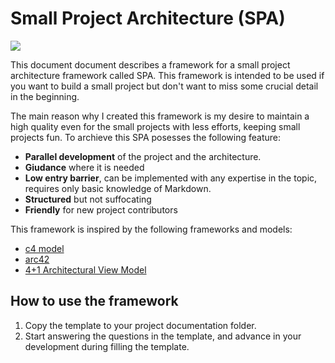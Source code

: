 # Small Project Architecture (SPA)

![](https://img.shields.io/badge/version-1.0--alpha-blue)

This document document describes a framework for a small project architecture framework called SPA. This framework is intended to be used if you want to build a small project but don't want to miss some crucial detail in the beginning.

The main reason why I created this framework is my desire to maintain a high quality even for the small projects with less efforts, keeping small projects fun. To archieve this SPA posesses the following feature:

- **Parallel development** of the project and the architecture.
- **Giudance** where it is needed
- **Low entry barrier**, can be implemented with any expertise in the topic, requires only basic knowledge of Markdown.
- **Structured** but not suffocating
- **Friendly** for new project contributors

This framework is inspired by the following frameworks and models:

- [c4 model](https://c4model.com/)
- [arc42](https://arc42.org/)
- [4+1 Architectural View Model](https://en.wikipedia.org/wiki/4%2B1_architectural_view_model)

## How to use the framework

1. Copy the template to your project documentation folder.
2. Start answering the questions in the template, and advance in your development during filling the template.
